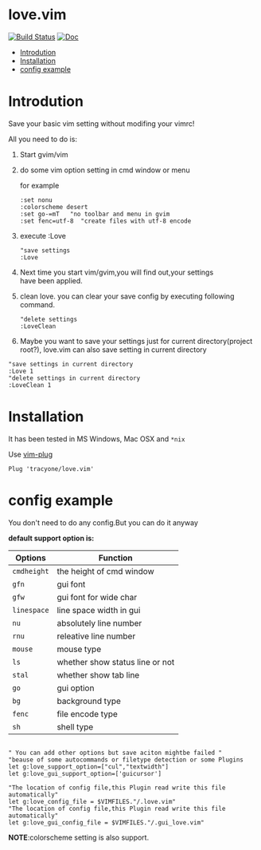 # love.vim

[![Build Status](https://travis-ci.org/tracyone/love.vim.svg)](https://travis-ci.org/tracyone/love.vim)
[![Doc](https://img.shields.io/badge/doc-%3Ah%20love.txt-orange.svg)](doc/love.txt)


<!-- vim-markdown-toc GFM -->

* [Introdution](#introdution)
* [Installation](#installation)
* [config example](#config-example)

<!-- vim-markdown-toc -->
# Introdution

Save your basic vim setting without modifing your vimrc!

All you need to do is:

1. Start gvim/vim
2. do some vim option setting in cmd window or menu

    for example

	```vim
	:set nonu  
	:colorscheme desert
    :set go-=mT   "no toolbar and menu in gvim
    :set fenc=utf-8  "create files with utf-8 encode
	```

3. execute :Love

	```vim
    "save settings
    :Love
	```

4. Next time you start vim/gvim,you will find out,your settings  
have been applied.

5. clean love. you can clear your save config by executing following command.

	```vim
    "delete settings
    :LoveClean
	```

6. Maybe you want to save your settings just for current directory(project root?), love.vim can also save setting in current directory

```vim
"save settings in current directory
:Love 1
"delete settings in current directory
:LoveClean 1
```

# Installation

It has been tested in MS Windows, Mac OSX and `*nix`

Use [vim-plug](https://github.com/junegunn/vim-plug)

```vim
Plug 'tracyone/love.vim'
```

# config example

You don't need to do any config.But you can do it anyway

**default support option is:**

 Options    | Function
 ------     | -------
`cmdheight` | the height of cmd window
`gfn`       | gui font
`gfw`       | gui font for wide char
`linespace` | line space width in gui
`nu`        | absolutely line number
`rnu`       | releative line number
`mouse`     | mouse type
`ls`        | whether show status line or not
`stal`      | whether show tab line
`go`        | gui option
`bg`        | background type
`fenc`      | file encode type
`sh`        | shell type

```vim

" You can add other options but save aciton mightbe failed "
"beause of some autocommands or filetype detection or some Plugins
let g:love_support_option=["cul","textwidth"]
let g:love_gui_support_option=['guicursor']

"The location of config file,this Plugin read write this file automatically"
let g:love_config_file = $VIMFILES."/.love.vim"
"The location of config file,this Plugin read write this file automatically"
let g:love_gui_config_file = $VIMFILES."/.gui_love.vim"

```

**NOTE**:colorscheme setting is also support.

